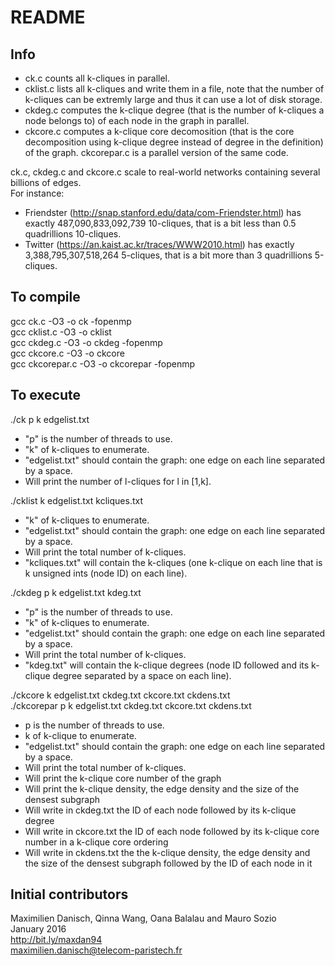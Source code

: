 # README #

## Info ##

- ck.c counts all k-cliques in parallel.  
- cklist.c lists all k-cliques and write them in a file, note that the number of k-cliques can be extremly large and thus it can use a lot of disk storage.  
- ckdeg.c computes the k-clique degree (that is the number of k-cliques a node belongs to) of each node in the graph in parallel.
- ckcore.c computes a k-clique core decomosition (that is the core decomposition using k-clique degree instead of degree in the definition) of the graph. ckcorepar.c is a parallel version of the same code.

ck.c, ckdeg.c and ckcore.c scale to real-world networks containing several billions of edges.  
For instance:  
- Friendster (http://snap.stanford.edu/data/com-Friendster.html) has exactly 487,090,833,092,739 10-cliques, that is a bit less than 0.5 quadrillions 10-cliques. 
- Twitter (https://an.kaist.ac.kr/traces/WWW2010.html) has exactly 3,388,795,307,518,264 5-cliques, that is a bit more than 3 quadrillions 5-cliques.

## To compile ##

gcc ck.c -O3 -o ck -fopenmp  
gcc cklist.c -O3 -o cklist  
gcc ckdeg.c -O3 -o ckdeg -fopenmp  
gcc ckcore.c -O3 -o ckcore  
gcc ckcorepar.c -O3 -o ckcorepar -fopenmp

## To execute ##

./ck p k edgelist.txt

- "p" is the number of threads to use.
- "k" of k-cliques to enumerate.
- "edgelist.txt" should contain the graph: one edge on each line separated by a space.
- Will print the number of l-cliques for l in [1,k].

./cklist k edgelist.txt kcliques.txt

- "k" of k-cliques to enumerate.
- "edgelist.txt" should contain the graph: one edge on each line separated by a space.
- Will print the total number of k-cliques.
- "kcliques.txt" will contain the k-cliques (one k-clique on each line that is k unsigned ints (node ID) on each line).


./ckdeg p k edgelist.txt kdeg.txt

- "p" is the number of threads to use.
- "k" of k-cliques to enumerate.
- "edgelist.txt" should contain the graph: one edge on each line separated by a space.
- Will print the total number of k-cliques.
- "kdeg.txt" will contain the k-clique degrees (node ID followed and its k-clique degree separated by a space on each line).

./ckcore k edgelist.txt ckdeg.txt ckcore.txt ckdens.txt  
./ckcorepar p k edgelist.txt ckdeg.txt ckcore.txt ckdens.txt

- p is the number of threads to use.
- k of k-clique to enumerate.
- "edgelist.txt" should contain the graph: one edge on each line separated by a space.
- Will print the total number of k-cliques.
- Will print the k-clique core number of the graph
- Will print the k-clique density, the edge density and the size of the densest subgraph
- Will write in ckdeg.txt the ID of each node followed by its k-clique degree
- Will write in ckcore.txt the ID of each node followed by its k-clique core number in a k-clique core ordering
- Will write in ckdens.txt the the k-clique density, the edge density and the size of the densest subgraph followed by the ID of each node in it

## Initial contributors ##

Maximilien Danisch, Qinna Wang, Oana Balalau and Mauro Sozio  
January 2016  
http://bit.ly/maxdan94  
maximilien.danisch@telecom-paristech.fr
